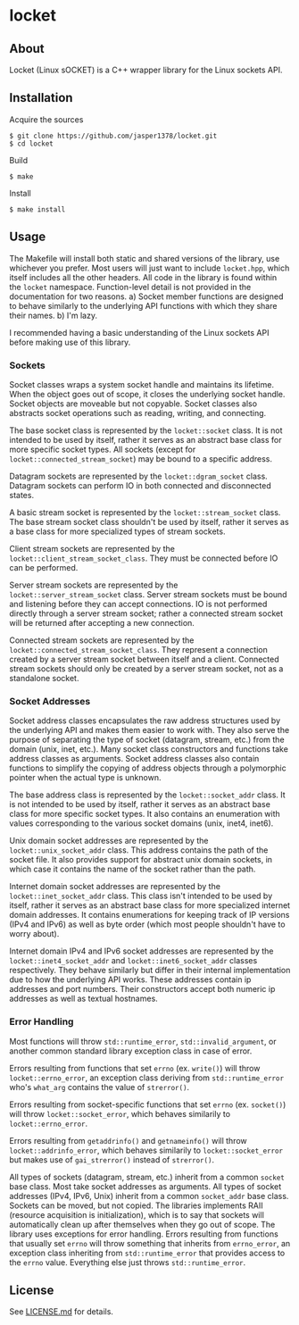 # locket

## About
Locket (Linux sOCKET) is a C++ wrapper library for the Linux sockets API.

## Installation
Acquire the sources
```
$ git clone https://github.com/jasper1378/locket.git
$ cd locket
```
Build
```
$ make
```
Install
```
$ make install
```

## Usage

The Makefile will install both static and shared versions of the library, use whichever you prefer. Most users will just want to include `locket.hpp`, which itself includes all the other headers. All code in the library is found within the `locket` namespace. Function-level detail is not provided in the documentation for two reasons. a) Socket member functions are designed to behave similarly to the underlying API functions with which they share their names. b) I'm lazy.

I recommended having a basic understanding of the Linux sockets API before making use of this library.

### Sockets

Socket classes wraps a system socket handle and maintains its lifetime. When the object goes out of scope, it closes the underlying socket handle. Socket objects are moveable but not copyable. Socket classes also abstracts socket operations such as reading, writing, and connecting. 

The base socket class is represented by the `locket::socket` class. It is not intended to be used by itself, rather it serves as an abstract base class for more specific socket types. All sockets (except for `locket::connected_stream_socket`) may be bound to a specific address.

Datagram sockets are represented by the `locket::dgram_socket` class. Datagram sockets can perform IO in both connected and disconnected states.

A basic stream socket is represented by the `locket::stream_socket` class. The base stream socket class shouldn't be used by itself, rather it serves as a base class for more specialized types of stream sockets.

Client stream sockets are represented by the `locket::client_stream_socket_class`. They must be connected before IO can be performed.

Server stream sockets are represented by the `locket::server_stream_socket` class. Server stream sockets must be bound and listening before they can accept connections. IO is not performed directly through a server stream socket; rather a connected stream socket will be returned after accepting a new connection.

Connected stream sockets are represented by the `locket::connected_stream_socket_class`. They represent a connection created by a server stream socket between itself and a client. Connected stream sockets should only be created by a server stream socket, not as a standalone socket.

### Socket Addresses

Socket address classes encapsulates the raw address structures used by the underlying API and makes them easier to work with. They also serve the purpose of separating the type of socket (datagram, stream, etc.) from the domain (unix, inet, etc.). Many socket class constructors and functions take address classes as arguments. Socket address classes also contain functions to simplify the copying of address objects through a polymorphic pointer when the actual type is unknown.

The base address class is represented by the `locket::socket_addr` class. It is not intended to be used by itself, rather it serves as an abstract base class for more specific socket types. It also contains an enumeration with values corresponding to the various socket domains (unix, inet4, inet6).

Unix domain socket addresses are represented by the `locket::unix_socket_addr` class. This address contains the path of the socket file. It also provides support for abstract unix domain sockets, in which case it contains the name of the socket rather than the path.

Internet domain socket addresses are represented by the `locket::inet_socket_addr` class. This class isn't intended to be used by itself, rather it serves as an abstract base class for more specialized internet domain addresses. It contains enumerations for keeping track of IP versions (IPv4 and IPv6) as well as byte order (which most people shouldn't have to worry about).

Internet domain IPv4 and IPv6 socket addresses are represented by the `locket::inet4_socket_addr` and `locket::inet6_socket_addr` classes respectively. They behave similarly but differ in their internal implementation due to how the underlying API works. These addresses contain ip addresses and port numbers. Their constructors accept both numeric ip addresses as well as textual hostnames.

### Error Handling

Most functions will throw `std::runtime_error`, `std::invalid_argument`, or another common standard library exception class in case of error. 

Errors resulting from functions that set `errno` (ex. `write()`) will throw `locket::errno_error`, an exception class deriving from `std::runtime_error` who's `what_arg` contains the value of `strerror()`.

Errors resulting from socket-specific functions that set `errno` (ex. `socket()`) will throw `locket::socket_error`, which behaves similarily to `locket::errno_error`. 

Errors resulting from `getaddrinfo()` and `getnameinfo()` will throw `locket::addrinfo_error`, which behaves similarily to `locket::socket_error` but makes use of `gai_strerror()` instead of `strerror()`.

All types of sockets (datagram, stream, etc.) inherit from a common `socket` base class. Most take socket addresses as arguments. All types of socket addresses (IPv4, IPv6, Unix) inherit from a common `socket_addr` base class. Sockets can be moved, but not copied. The libraries implements RAII (resource acquisition is initialization), which is to say that sockets will automatically clean up after themselves when they go out of scope. The library uses exceptions for error handling. Errors resulting from functions that usually set `errno` will throw something that inherits from `errno_error`, an exception class inheriting from `std::runtime_error` that provides access to the `errno` value. Everything else just throws `std::runtime_error`.

## License
See [LICENSE.md](LICENSE.md) for details.
